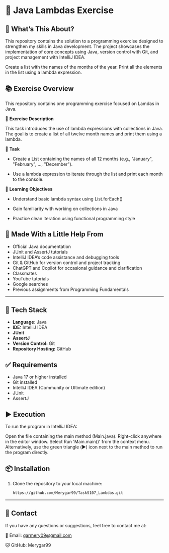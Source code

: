# 🚀 Java Lambdas Exercise

## 🧩 What’s This About?
This repository contains the solution to a programming exercise designed to strengthen my skills in Java development. The project showcases the implementation of core concepts using Java, version control with Git, and project management with IntelliJ IDEA.

Create a list with the names of the months of the year. Print all the elements in the list using a lambda expression.

## 📚 Exercise Overview
This repository contains one programming exercise focused on Lamdas in Java.

📘 **Exercise Description**

This task introduces the use of lambda expressions with collections in Java. The goal is to create a list of all twelve month names and print them using a lambda.

🧠 **Task**

- Create a List<String> containing the names of all 12 months (e.g., "January", "February", ..., "December").

- Use a lambda expression to iterate through the list and print each month to the console.

🧪 **Learning Objectives**

- Understand basic lambda syntax using List.forEach()

- Gain familiarity with working on collections in Java

- Practice clean iteration using functional programming style

## 🙌 Made With a Little Help From
- Official Java documentation
- JUnit and AssertJ tutorials
- IntelliJ IDEA’s code assistance and debugging tools
- Git & GitHub for version control and project tracking
- ChatGPT and Copilot for occasional guidance and clarification
- Classmates
- YouTube tutorials
- Google searches
- Previous assignments from Programming Fundamentals

---

## 🔧 Tech Stack
- **Language:** Java
- **IDE:** IntelliJ IDEA
- **JUnit**
- **AssertJ**
- **Version Control:** Git
- **Repository Hosting:** GitHub

## ✅ Requirements
- Java 17 or higher installed
- Git installed
- IntelliJ IDEA (Community or Ultimate edition)
- JUnit
- AssertJ

## ▶️ Execution

To run the program in IntelliJ IDEA:

Open the file containing the main method (Main.java). Right-click anywhere in the editor window. Select Run 'Main.main()' from the context menu. Alternatively, use the green triangle (▶️) icon next to the main method to run the program directly.

## 📦 Installation
1. Clone the repository to your local machine:
   ```bash
   https://github.com/Merygar99/TaskS107_Lambdas.git

---

## 📧 Contact
If you have any questions or suggestions, feel free to contact me at:

📧 Email: garmery09@gmail.com

🐱 GitHub: Merygar99
   
